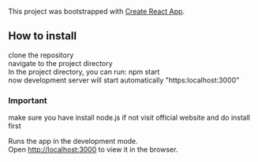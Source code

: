 This project was bootstrapped with [Create React App](https://github.com/facebook/create-react-app).

## How to install

clone the repository <br />
navigate to the project directory <br />
In the project directory, you can run: npm start <br />
now development server will start automatically "https:localhost:3000"

### Important

make sure you have install node.js if not visit official website and do install first

Runs the app in the development mode.<br />
Open [http://localhost:3000](http://localhost:3000) to view it in the browser.
